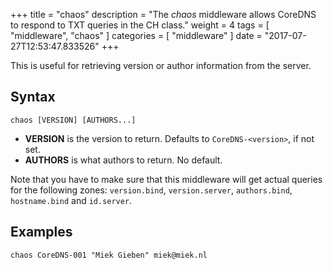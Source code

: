 +++
title = "chaos"
description = "The *chaos* middleware allows CoreDNS to respond to TXT queries in the CH class."
weight = 4
tags = [ "middleware", "chaos" ]
categories = [ "middleware" ]
date = "2017-07-27T12:53:47.833526"
+++

This is useful for retrieving version or author information from the server.

## Syntax

~~~
chaos [VERSION] [AUTHORS...]
~~~

* **VERSION** is the version to return. Defaults to `CoreDNS-<version>`, if not set.
* **AUTHORS** is what authors to return. No default.

Note that you have to make sure that this middleware will get actual queries for the
following zones: `version.bind`, `version.server`, `authors.bind`, `hostname.bind` and
`id.server`.

## Examples

~~~
chaos CoreDNS-001 "Miek Gieben" miek@miek.nl
~~~
